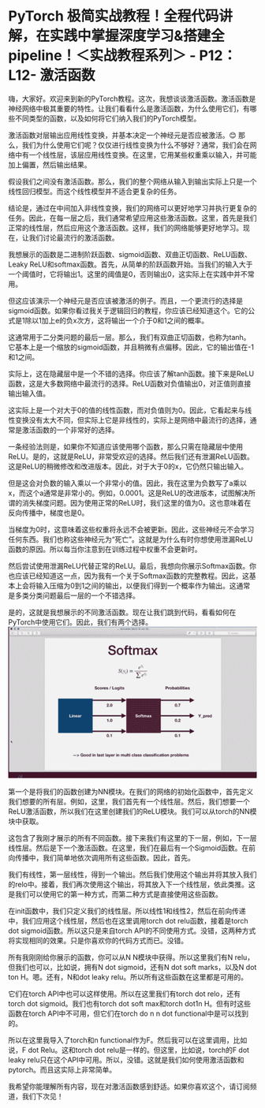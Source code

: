 # PyTorch 极简实战教程！全程代码讲解，在实践中掌握深度学习&搭建全pipeline！＜实战教程系列＞ - P12：L12- 激活函数 

嗨，大家好。欢迎来到新的PyTorch教程。这次，我想谈谈激活函数。激活函数是神经网络中极其重要的特性。让我们看看什么是激活函数，为什么使用它们，有哪些不同类型的函数，以及如何将它们纳入我们的PyTorch模型。

激活函数对层输出应用线性变换，并基本决定一个神经元是否应被激活。😊 那么，我们为什么使用它们呢？仅仅进行线性变换为什么不够好？通常，我们会在网络中有一个线性层，该层应用线性变换。在这里，它用某些权重乘以输入，并可能加上偏置，然后输出结果。

假设我们之间没有激活函数。那么，我们的整个网络从输入到输出实际上只是一个线性回归模型。而这个线性模型并不适合更复杂的任务。

结论是，通过在中间加入非线性变换，我们的网络可以更好地学习并执行更复杂的任务。因此，在每一层之后，我们通常希望应用这些激活函数。这里，首先是我们正常的线性层，然后应用这个激活函数。这样，我们的网络能够更好地学习。现在，让我们讨论最流行的激活函数。

我想展示的函数是二进制阶跃函数、sigmoid函数、双曲正切函数、ReLU函数、Leaky ReLU和softmax函数。首先，从简单的阶跃函数开始。当我们的输入大于一个阈值时，它将输出1。这里的阈值是0，否则输出0，这实际上在实践中并不常用。

但这应该演示一个神经元是否应该被激活的例子。而且，一个更流行的选择是sigmoid函数。如果你看过我关于逻辑回归的教程，你应该已经知道这个。它的公式是1除以1加上e的负x次方，这将输出一个介于0和1之间的概率。

这通常用于二分类问题的最后一层。那么，我们有双曲正切函数，也称为tanh。它基本上是一个缩放的sigmoid函数，并且稍微有点偏移。因此，它的输出值在-1和1之间。

实际上，这在隐藏层中是一个不错的选择。你应该了解tanh函数。接下来是ReLU函数，这是大多数网络中最流行的选择。ReLU函数对负值输出0，对正值则直接输出输入值。

这实际上是一个对大于0的值的线性函数，而对负值则为0。因此，它看起来与线性变换没有太大不同，但实际上它是非线性的，实际上是网络中最流行的选择，通常是激活函数的一个非常好的选择。

一条经验法则是，如果你不知道应该使用哪个函数，那么只需在隐藏层中使用ReLU。是的，这就是ReLU，非常受欢迎的选择。然后我们还有泄漏ReLU函数。这是ReLU的稍微修改和改进版本。因此，对于大于0的x，它仍然只输出输入。

但是这会对负数的输入乘以一个非常小的值。因此，我在这里为负数写了a乘以x，而这个a通常是非常小的。例如，0.0001。这是ReLU的改进版本，试图解决所谓的消失梯度问题。因为使用正常的ReLU时，我们这里的值为0。这也意味着在反向传播中，梯度也是0。

当梯度为0时，这意味着这些权重将永远不会被更新。因此，这些神经元不会学习任何东西。我们也称这些神经元为“死亡”。这就是为什么有时你想使用泄漏ReLU函数的原因。所以每当你注意到在训练过程中权重不会更新时。

然后尝试使用泄漏ReLU代替正常的ReLU。最后，我想向你展示Softmax函数。你也应该已经知道这一点，因为我有一个关于Softmax函数的完整教程。因此，这基本上会将输入压缩为0到1之间的输出，以便我们得到一个概率作为输出。这通常是多类分类问题最后一层的一个不错选择。

是的，这就是我想展示的不同激活函数。现在让我们跳到代码，看看如何在PyTorch中使用它们。因此，我们有两个选择。![](img/e9ab40438781f445672555aa3780e63b_1.png)

第一个是将我们的函数创建为NN模块。在我们的网络的初始化函数中，首先定义我们想要的所有层。例如，这里，我们首先有一个线性层。然后，我们想要一个ReLU激活函数，所以我们在这里创建我们的ReLU模块。我们可以从torch的NN模块中获取。

这包含了我刚才展示的所有不同函数。接下来我们有这里的下一层，例如，下一层线性层。然后是下一个激活函数。在这里，我们在最后有一个Sigmoid函数。在前向传播中，我们简单地依次调用所有这些函数。因此，首先。

我们有线性，第一层线性，得到一个输出。然后我们使用这个输出并将其放入我们的relo中。接着，我们再次使用这个输出，将其放入下一个线性层，依此类推。这是我们可以使用它的第一种方式，而第二种方式是直接使用这些函数。

在init函数中，我们只定义我们的线性层。所以线性1和线性2，然后在前向传递中，我们应用这个线性层，然后也在这里调用torch dot relu函数，接着是torch dot sigmoid函数。所以这只是来自torch API的不同使用方式。没错，这两种方式将实现相同的效果。只是你喜欢你的代码方式而已。没错。

所有我刚刚给你展示的函数，你可以从N N模块中获得。所以这里我们有N relu，但我们也可以，比如说，拥有N dot sigmoid，还有N dot soft marks，以及N dot ton H。嗯。还有，N和dot leaky relu。所以所有这些函数在这里都是可用的。

它们在torch API中也可以这样使用。所以在这里我们有torch dot relo，还有torch dot sigmoid。我们也有torch dot soft max和torch dot1n H。但有时这些函数在torch API中不可用，但它们在torch do n n dot functional中是可以找到的。

所以在这里我导入了torch和n functional作为F。然后我可以在这里调用，比如说，F dot Relu。这和torch dot relu是一样的。但这里，比如说，torch的F dot leaky relu只在这个API中可用。所以，没错。这就是我们如何使用激活函数和pytorch。而且这实际上非常简单。

我希望你能理解所有内容，现在对激活函数感到舒适。如果你喜欢这个，请订阅频道，我们下次见！

